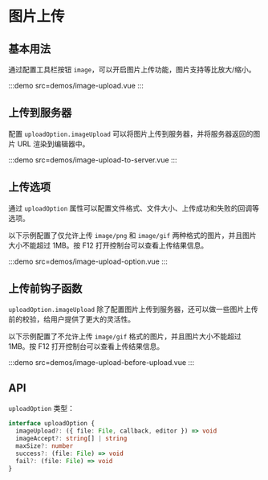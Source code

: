 # 图片上传

## 基本用法

通过配置工具栏按钮 `image`，可以开启图片上传功能，图片支持等比放大/缩小。

:::demo src=demos/image-upload.vue
:::

## 上传到服务器

配置 `uploadOption.imageUpload` 可以将图片上传到服务器，并将服务器返回的图片 URL 渲染到编辑器中。

:::demo src=demos/image-upload-to-server.vue
:::

## 上传选项

通过 `uploadOption` 属性可以配置文件格式、文件大小、上传成功和失败的回调等选项。

以下示例配置了仅允许上传 `image/png` 和 `image/gif` 两种格式的图片，并且图片大小不能超过 1MB。按 F12 打开控制台可以查看上传结果信息。

:::demo src=demos/image-upload-option.vue
:::

## 上传前钩子函数

`uploadOption.imageUpload` 除了配置图片上传到服务器，还可以做一些图片上传前的校验，给用户提供了更大的灵活性。

以下示例配置了不允许上传 `image/gif` 格式的图片，并且图片大小不能超过 1MB。按 F12 打开控制台可以查看上传结果信息。

:::demo src=demos/image-upload-before-upload.vue
:::

## API

`uploadOption` 类型：

```typescript
interface uploadOption {
  imageUpload?: ({ file: File, callback, editor }) => void
  imageAccept?: string[] | string
  maxSize?: number
  success?: (file: File) => void
  fail?: (file: File) => void
}
```
